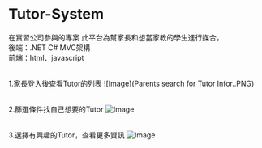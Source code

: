 # Tutor-System
在實習公司參與的專案
此平台為幫家長和想當家教的學生進行媒合。<br>
後端：.NET C# MVC架構<br>
前端：html、javascript<br><br>

1.家長登入後查看Tutor的列表
![Image](Parents search for Tutor Infor..PNG)<br><Br>
  
2.篩選條件找自己想要的Tutor
![Image](https://github.com/kaysu97/HW3/blob/master/HW3/screenshot/%E5%B8%B3%E6%88%B6.PNG)<br><br>

3.選擇有興趣的Tutor，查看更多資訊
![Image](https://github.com/kaysu97/HW3/blob/master/HW3/screenshot/%E5%B8%B3%E6%88%B6.PNG)<br>

